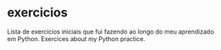 # exercicios

Lista de exercícios iniciais que fui fazendo ao longo do meu aprendizado em Python.
Exercices about my Python practice.
